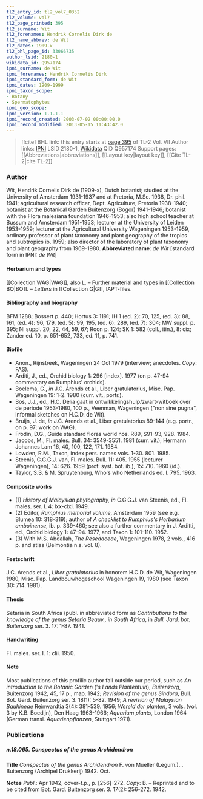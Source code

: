 ```yaml
---
tl2_entry_id: tl2_vol7_0352
tl2_volume: vol7
tl2_page_printed: 395
tl2_surname: Wit
tl2_forenames: Hendrik Cornelis Dirk de
tl2_name_abbrev: de Wit
tl2_dates: 1909-x
tl2_bhl_page_id: 33066735
author_lsid: 2180-1
wikidata_id: Q957174
ipni_surname: de Wit
ipni_forenames: Hendrik Cornelis Dirk
ipni_standard_form: de Wit
ipni_dates: 1909-1999
ipni_taxon_scope: 
- Botany
- Spermatophytes
ipni_geo_scope: 
ipni_version: 1.1.1.1
ipni_record_created: 2003-07-02 00:00:00.0
ipni_record_modified: 2013-05-15 11:43:42.0
---
```


> [!cite] BHL link: this entry starts at [page 395](https://www.biodiversitylibrary.org/page/33066735) of TL-2 Vol. VII
> Author links: [IPNI](https://www.ipni.org/a/2180-1) LSID 2180-1, [Wikidata](https://www.wikidata.org/wiki/Q957174) QID Q957174
> Support pages: [[Abbreviations|abbreviations]], [[Layout key|layout key]], [[Cite TL-2|cite TL-2]]

### Author

Wit, Hendrik Cornelis Dirk de (1909-x), Dutch botanist; studied at the University of Amsterdam 1931-1937 and at Pretoria, M.Sc. 1938, Dr. phil. 1941; agricultural research officer, Dept. Agriculture, Pretoria 1938-1940; botanist at the Botanical Garden Buitenzorg (Bogor) 1941-1946; botanist with the Flora malesiana foundation 1946-1953; also high school teacher at Bussum and Amsterdam 1951-1953; lecturer at the University of Leiden 1953-1959; lecturer at the Agricultural University Wageningen 1953-1959, ordinary professor of plant taxonomy and plant geography of the tropics and subtropics ib. 1959; also director of the laboratory of plant taxonomy and plant geography from 1969-1980. 
**Abbreviated name**: *de Wit* \[standard form in IPNI: *de Wit*\]

#### Herbarium and types

[[Collection WAG|WAG]], also L. – Further material and types in [[Collection BO|BO]]. – *Letters* in [[Collection G|G]], IAPT-files.

#### Bibliography and biography

BFM 1288; Bossert p. 440; Hortus 3: 1191; IH 1 (ed. 2): 70, 125, (ed. 3): 88, 161, (ed. 4): 96, 179, (ed. 5): 99, 195, (ed. 6): 289, (ed. 7): 304; MW suppl. p. 395; NI suppl. 20, 22, 44, 59, 67; Roon p. 124; SK 1: 582 (coll., itin.), 8: cix; Zander ed. 10, p. 651-652, 733, ed. 11, p. 741.

#### Biofile

- Anon., Rijnstreek, Wageningen 24 Oct 1979 (interview; anecdotes. *Copy*: FAS).
- Arditi, J., ed., Orchid biology 1: 296 \[index\]. 1977 (on p. 47-94 commentary on Rumphius' orchids).
- Boelema, G., *in* J.C. Arends et al., Liber gratulatorius, Misc. Pap. Wageningen 19: 1-2. 1980 (curr. vit., portr.).
- Bos, J.J., ed., H.C. Delia gaat in ontwikkelingshulp/zwart-witboek over de periode 1953-1980, 100 p., Veenman, Wageningen ("non sine pugna", informal sketches on H.C.D. de Wit).
- Bruijn, J. de, *in* J.C. Arends et al., Liber gratulatorius 89-144 (e.g. portr., on p. 97; work on WAG).
- Frodin, D.G., Guide standard floras world nos. R89, S91-93, 928. 1984.
- Jacobs, M., Fl. males. Bull. 34: 3549-3551. 1981 (curr. vit.); Hermann Johannes Lam 16, 40, 100, 122, 171. 1984.
- Lowden, R.M., Taxon, index pers. names vols. 1-30. 801. 1985.
- Steenis, C.G.G.J. van, Fl. males. Bull. 11: 405. 1955 (lecturer Wageningen), 14: 626. 1959 (prof. syst. bot. ib.), 15: 710. 1960 (id.).
- Taylor, S.S. & M. Spruytenburg, Who's who Netherlands ed. I. 795. 1963.

#### Composite works

- (1) *History of Malaysian phytography, in* C.G.G.J. van Steenis, ed., Fl. males. ser. I. 4: lxx-clxi. 1949.
- (2) Editor, *Rumphius memorial volume*, Amsterdam 1959 (see e.g. Blumea 10: 318-319); author of *A checklist to Rumphius's Herbarium amboinense*, ib. p. 339-460; see also a further commentary in J. Arditti, ed., Orchid biology 1: 47-94. 1977, and Taxon 1: 101-110. 1952.
- (3) With M.S. Abdallah, *The Resedaceae*, Wageningen 1978, 2 vols., 416 p. and atlas (Belmontia n.s. vol. 8).

#### Festschrift

J.C. Arends et al., *Liber gratulatorius* in honorem H.C.D. de Wit, Wageningen 1980, Misc. Pap. Landbouwhogeschool Wageningen 19, 1980 (see Taxon 30: 714. 1981).

#### Thesis

Setaria in South Africa (publ. in abbreviated form as *Contributions to the knowledge of the genus Setaria Beauv., in South Africa*, in *Bull. Jard. bot. Buitenzorg* ser. 3. 17: 1-87. 1941.

#### Handwriting

Fl. males. ser. I. 1: clii. 1950.

#### Note

Most publications of this profilic author fall outside our period, such as *An introduction to the Botanic Garden* ('*s Lands Plantentuin*), *Buitenzorg*, Buitenzorg 1942, 45, 17 p., map. 1942; *Revision of the genus Sindora*, Bull. Bot. Gard. Buitenzorg ser. 3. 18(1): 5-82. 1949; *A revision of Malaysian Bauhineae* Reinwardtia 3(4): 381-539. 1956; *Wereld der planten*, 3 vols. (vol. 3 by K.B. Boedijn), Den Haag 1963-1966; *Aquarium plants*, London 1964 (German transl. *Aquarienpflanzen*, Stuttgart 1971).

### Publications

##### n.18.065. Conspectus of the genus Archidendron

**Title**
*Conspectus of the genus Archidendron* F. von Mueller (Legum.)... Buitenzorg (Archipel Drukkerij) 1942. Oct.

**Notes**
*Publ*.: Apr 1942, cover-t.p., p. \[256\]-272. *Copy*: B. – Reprinted and to be cited from Bot. Gard. Buitenzorg ser. 3. 17(2): 256-272. 1942.

